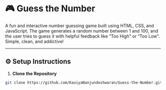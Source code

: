 # 🎮 Guess the Number

A fun and interactive number guessing game built using HTML, CSS, and JavaScript. The game generates a random number between 1 and 100, and the user tries to guess it with helpful feedback like “Too High” or “Too Low”. Simple, clean, and addictive!

---

## ⚙️ Setup Instructions

1. **Clone the Repository**
```bash
git clone https://github.com/KaviyaNanjundeshwaran/Guess-the-Number.git